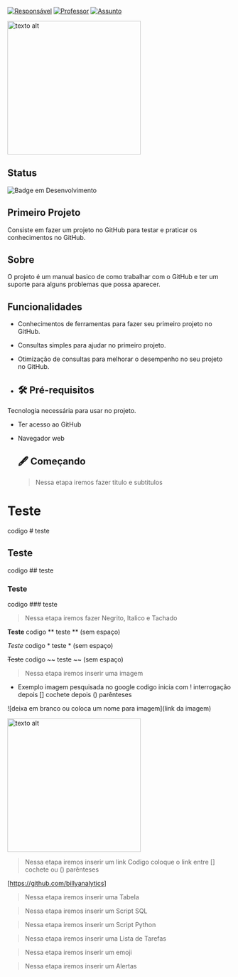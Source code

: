 [![Responsável](https://img.shields.io/badge/Respons%C3%A1vel-AlanBilly-blue.svg)](https://github.com/billyanalytics) 
[![Professor](https://img.shields.io/badge/Professor-AlexSouza-red.svg)](https://github.com/aasouzaconsult) 
[![Assunto](https://img.shields.io/badge/Assunto-GitHub-yellow.svg)](https://github.com/) 
<!-- Imagem redimensionada -->
<img src="https://digitalcollege.com.br/wp-content/webp-express/webp-images/uploads/2022/05/logo-digital.png.webp" alt="texto alt" width="300">

## Status
![Badge em Desenvolvimento](https://img.shields.io/static/v1?label=STATUS&message=EM%20DESENVOLVIMENTO&color=GREEN&style=for-the-badge)

## Primeiro Projeto
Consiste em fazer um projeto no GitHub para testar e praticar os conhecimentos no GitHub.

## Sobre
O projeto é um manual basico de como trabalhar com o GitHub e ter um suporte para alguns problemas que possa aparecer.

## Funcionalidades
- Conhecimentos de ferramentas para fazer seu primeiro projeto no GitHub.
- Consultas simples para ajudar no primeiro projeto.
- Otimização de consultas para melhorar o desempenho no seu projeto no GitHub.
 
- ## 🛠️ Pré-requisitos
Tecnologia necessária para usar no projeto.
- Ter acesso ao GitHub
- Navegador web

  ## 🖋️ Começando
  > Nessa etapa iremos fazer titulo e subtitulos
# Teste 
codigo # teste
## Teste
codigo ## teste
### Teste
 codigo ### teste
 
 > Nessa etapa iremos fazer Negrito, Italico e Tachado

**Teste** 
codigo ** teste ** (sem espaço)

*Teste*
codigo * teste * (sem espaço)

~~Teste~~
 codigo ~~ teste ~~ (sem espaço)

> Nessa etapa iremos inserir uma imagem

- Exemplo imagem pesquisada no google
  codigo inicia com ! interrogação  depois [] cochete depois () parênteses
  
![deixa em branco ou coloca um nome para imagem](link da imagem)
  
<img src="https://i0.wp.com/www.cienciaedados.com/wp-content/uploads/2016/08/15-Reposito%CC%81rios-no-Github-para-Cientistas-de-Dados.png?w=1200&ssl=1" alt="texto alt" width="300">

> Nessa etapa iremos inserir um link
Codigo coloque o link entre [] cochete ou () parênteses

[https://github.com/billyanalytics]

>  Nessa etapa iremos inserir uma Tabela

> Nessa etapa iremos inserir um Script SQL

> Nessa etapa iremos inserir um Script Python

> Nessa etapa iremos inserir uma Lista de Tarefas

> Nessa etapa iremos inserir um emoji

> Nessa etapa iremos inserir um Alertas

